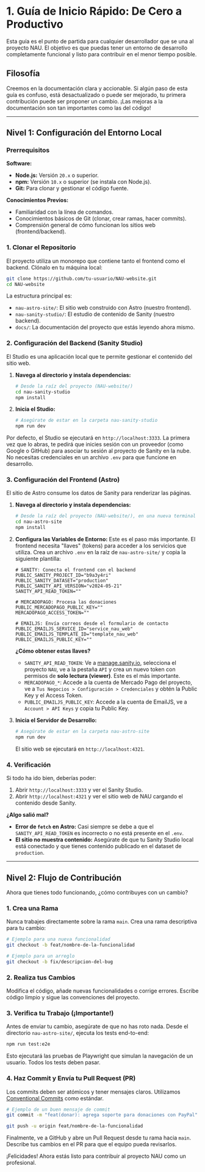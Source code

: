 # 1. Guía de Inicio Rápido: De Cero a Productivo

Esta guía es el punto de partida para cualquier desarrollador que se una al proyecto NAU. El objetivo es que puedas tener un entorno de desarrollo completamente funcional y listo para contribuir en el menor tiempo posible.

## Filosofía

Creemos en la documentación clara y accionable. Si algún paso de esta guía es confuso, está desactualizado o puede ser mejorado, tu primera contribución puede ser proponer un cambio. ¡Las mejoras a la documentación son tan importantes como las del código!

---

## Nivel 1: Configuración del Entorno Local

### Prerrequisitos

**Software:**
- **Node.js:** Versión `20.x` o superior.
- **npm:** Versión `10.x` o superior (se instala con Node.js).
- **Git:** Para clonar y gestionar el código fuente.

**Conocimientos Previos:**
- Familiaridad con la línea de comandos.
- Conocimientos básicos de Git (clonar, crear ramas, hacer commits).
- Comprensión general de cómo funcionan los sitios web (frontend/backend).

### 1. Clonar el Repositorio

El proyecto utiliza un monorepo que contiene tanto el frontend como el backend. Clónalo en tu máquina local:

```bash
git clone https://github.com/tu-usuario/NAU-website.git
cd NAU-website
```

La estructura principal es:
- `nau-astro-site/`: El sitio web construido con Astro (nuestro frontend).
- `nau-sanity-studio/`: El estudio de contenido de Sanity (nuestro backend).
- `docs/`: La documentación del proyecto que estás leyendo ahora mismo.

### 2. Configuración del Backend (Sanity Studio)

El Studio es una aplicación local que te permite gestionar el contenido del sitio web.

1.  **Navega al directorio y instala dependencias:**
    ```bash
    # Desde la raíz del proyecto (NAU-website/)
    cd nau-sanity-studio
    npm install
    ```

2.  **Inicia el Studio:**
    ```bash
    # Asegúrate de estar en la carpeta nau-sanity-studio
    npm run dev
    ```

Por defecto, el Studio se ejecutará en `http://localhost:3333`. La primera vez que lo abras, te pedirá que inicies sesión con un proveedor (como Google o GitHub) para asociar tu sesión al proyecto de Sanity en la nube. No necesitas credenciales en un archivo `.env` para que funcione en desarrollo.

### 3. Configuración del Frontend (Astro)

El sitio de Astro consume los datos de Sanity para renderizar las páginas.

1.  **Navega al directorio y instala dependencias:**
    ```bash
    # Desde la raíz del proyecto (NAU-website/), en una nueva terminal
    cd nau-astro-site
    npm install
    ```

2.  **Configura las Variables de Entorno:**
    Este es el paso más importante. El frontend necesita "llaves" (tokens) para acceder a los servicios que utiliza. Crea un archivo `.env` en la raíz de `nau-astro-site/` y copia la siguiente plantilla:

    ```env
    # SANITY: Conecta el frontend con el backend
    PUBLIC_SANITY_PROJECT_ID="b9a3y4ri"
    PUBLIC_SANITY_DATASET="production"
    PUBLIC_SANITY_API_VERSION="v2024-05-21"
    SANITY_API_READ_TOKEN=""

    # MERCADOPAGO: Procesa las donaciones
    PUBLIC_MERCADOPAGO_PUBLIC_KEY=""
    MERCADOPAGO_ACCESS_TOKEN=""

    # EMAILJS: Envía correos desde el formulario de contacto
    PUBLIC_EMAILJS_SERVICE_ID="service_nau_web"
    PUBLIC_EMAILJS_TEMPLATE_ID="template_nau_web"
    PUBLIC_EMAILJS_PUBLIC_KEY=""
    ```

    **¿Cómo obtener estas llaves?**
    -   `SANITY_API_READ_TOKEN`: Ve a [manage.sanity.io](https://manage.sanity.io), selecciona el proyecto `NAU`, ve a la pestaña `API` y crea un nuevo token con permisos de **solo lectura (viewer)**. Este es el más importante.
    -   `MERCADOPAGO_*`: Accede a la cuenta de Mercado Pago del proyecto, ve a `Tus Negocios > Configuración > Credenciales` y obtén la Public Key y el Access Token.
    -   `PUBLIC_EMAILJS_PUBLIC_KEY`: Accede a la cuenta de EmailJS, ve a `Account > API Keys` y copia tu Public Key.

3.  **Inicia el Servidor de Desarrollo:**
    ```bash
    # Asegúrate de estar en la carpeta nau-astro-site
    npm run dev
    ```
    El sitio web se ejecutará en `http://localhost:4321`.

### 4. Verificación

Si todo ha ido bien, deberías poder:
1.  Abrir `http://localhost:3333` y ver el Sanity Studio.
2.  Abrir `http://localhost:4321` y ver el sitio web de NAU cargando el contenido desde Sanity.

**¿Algo salió mal?**
-   **Error de `fetch` en Astro:** Casi siempre se debe a que el `SANITY_API_READ_TOKEN` es incorrecto o no está presente en el `.env`.
-   **El sitio no muestra contenido:** Asegúrate de que tu Sanity Studio local está conectado y que tienes contenido publicado en el dataset de `production`.

---

## Nivel 2: Flujo de Contribución

Ahora que tienes todo funcionando, ¿cómo contribuyes con un cambio?

### 1. Crea una Rama

Nunca trabajes directamente sobre la rama `main`. Crea una rama descriptiva para tu cambio:

```bash
# Ejemplo para una nueva funcionalidad
git checkout -b feat/nombre-de-la-funcionalidad

# Ejemplo para un arreglo
git checkout -b fix/descripcion-del-bug
```

### 2. Realiza tus Cambios

Modifica el código, añade nuevas funcionalidades o corrige errores. Escribe código limpio y sigue las convenciones del proyecto.

### 3. Verifica tu Trabajo (¡Importante!)

Antes de enviar tu cambio, asegúrate de que no has roto nada. Desde el directorio `nau-astro-site/`, ejecuta los tests end-to-end:

```bash
npm run test:e2e
```

Esto ejecutará las pruebas de Playwright que simulan la navegación de un usuario. Todos los tests deben pasar.

### 4. Haz Commit y Envía tu Pull Request (PR)

Los commits deben ser atómicos y tener mensajes claros. Utilizamos [Conventional Commits](https://www.conventionalcommits.org/en/v1.0.0/) como estándar.

```bash
# Ejemplo de un buen mensaje de commit
git commit -m "feat(donar): agrega soporte para donaciones con PayPal"

git push -u origin feat/nombre-de-la-funcionalidad
```

Finalmente, ve a GitHub y abre un Pull Request desde tu rama hacia `main`. Describe tus cambios en el PR para que el equipo pueda revisarlos.

¡Felicidades! Ahora estás listo para contribuir al proyecto NAU como un profesional.
